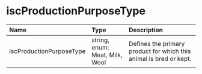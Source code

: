 # iscProductionPurposeType
Name | Type | Description
:--- | :--- | :----------
iscProductionPurposeType |string, enum: Meat, Milk, Wool | Defines the primary product for which this animal is bred or kept.
